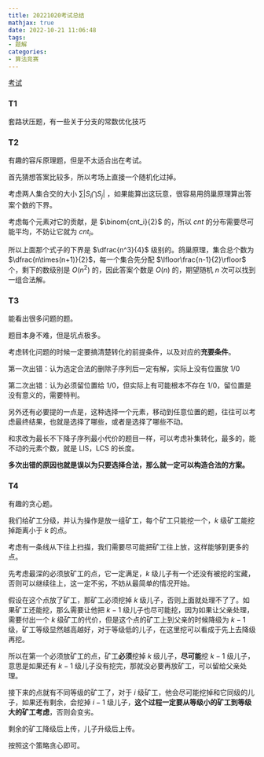 ```yaml
---
title: 20221020考试总结
mathjax: true
date: 2022-10-21 11:06:48
tags:
- 题解
categories:
- 算法竞赛
---
```


[考试](https://local.cwoi.com.cn:8443/contest/C0139)

### T1

套路状压题，有一些关于分支的常数优化技巧

### T2

有趣的容斥原理题，但是不太适合出在考试。

首先猜想答案比较多，所以考场上直接一个随机化过掉。

考虑两人集合交的大小 $\sum|S_i\bigcap S_j|$ ，如果能算出这玩意，很容易用鸽巢原理算出答案个数的下界。

考虑每个元素对它的贡献，是 $\binom{cnt_i}{2}$ 的，所以 $cnt$ 的分布需要尽可能平均，不妨让它就为 $cnt_i$。

所以上面那个式子的下界是 $\dfrac{n^3}{4}$ 级别的。鸽巢原理，集合总个数为 $\dfrac{n\times(n+1)}{2}$，每一个集合先分配 $\lfloor\frac{n-1}{2}\rfloor$ 个，剩下的数级别是 $O(n^2)$ 的，因此答案个数是 $O(n)$ 的，期望随机 $n$ 次可以找到一组合法解。

### T3

能看出很多问题的题。

题目本身不难，但是坑点极多。

考虑转化问题的时候一定要搞清楚转化的前提条件，以及对应的**充要条件**。

第一次出错：认为选定合法的删除子序列后一定有解，实际上没有位置放 $1/0$

第二次出错：认为必须留位置给 $1/0$，但实际上有可能根本不存在 $1/0$，留位置是没有意义的，需要特判。

另外还有必要提的一点是，这种选择一个元素，移动到任意位置的题，往往可以考虑最终结果，也就是选择了哪些，或者是选择了哪些不动。

和求改为最长不下降子序列最小代价的题目一样，可以考虑补集转化，最多的，能不动的元素个数，就是 LIS，LCS 的长度。

**多次出错的原因也就是误以为只要选择合法，那么就一定可以构造合法的方案。**

### T4

有趣的贪心题。

我们给矿工分级，并认为操作是放一组矿工，每个矿工只能挖一个，$k$ 级矿工能挖掉距离小于 $k$ 的点。

考虑有一条线从下往上扫描，我们需要尽可能把矿工往上放，这样能够到更多的点。

先考虑最深的必须放矿工的点，它一定满足，$k$ 级儿子有一个还没有被挖的宝藏，否则可以继续往上，这一定不劣，不妨从最简单的情况开始。

假设在这个点放了矿工，那矿工必须挖掉 $k$ 级儿子，否则上面就处理不了了。如果矿工还能挖，那么需要让他把 $k-1$ 级儿子也尽可能挖，因为如果让父亲处理，需要付出一个 $k$ 级矿工的代价，但是这个点的矿工上到父亲的时候降级为 $k-1$ 级，矿工等级显然越高越好，对于等级低的儿子，在这里挖可以看成于先上去降级再挖。

所以在第一个必须放矿工的点，矿工**必须**挖掉 $k$ 级儿子，**尽可能**挖 $k-1$ 级儿子，意思是如果还有 $k-1$ 级儿子没有挖完，那就没必要再放矿工，可以留给父亲处理。

接下来的点就有不同等级的矿工了，对于 $i$ 级矿工，他会尽可能挖掉和它同级的儿子，如果还有剩余，会挖掉 $i-1$ 级儿子，**这个过程一定要从等级小的矿工到等级大的矿工考虑**，否则会变劣。

剩余的矿工降级后上传，儿子升级后上传。  

 按照这个策略贪心即可。
